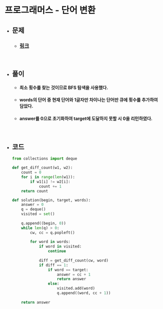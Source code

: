 # 프로그래머스 - 단어 변환

- ## 문제
    - ### [링크](https://school.programmers.co.kr/learn/courses/30/lessons/43163)

<br>

- ## 풀이
    - #### 최소 횟수를 찾는 것이므로 BFS 탐색을 사용했다.
    - #### words의 단어 중 현재 단어와 1글자만 차이나는 단어만 큐에 횟수를 추가하여 담았다.
    - #### answer를 0으로 초기화하여 target에 도달하지 못할 시 0을 리턴하였다.

<br>

- ## 코드
    ```python
    from collections import deque

    def get_diff_count(w1, w2):
        count = 0
        for i in range(len(w1)):
            if w1[i] != w2[i]:
                count += 1
        return count

    def solution(begin, target, words):
        answer = 0
        q = deque()
        visited = set()
        
        q.append((begin, 0))
        while len(q) > 0:
            cw, cc = q.popleft()
            
            for word in words:
                if word in visited:
                    continue
                
                diff = get_diff_count(cw, word)
                if diff == 1:
                    if word == target:
                        answer = cc + 1
                        return answer
                    else:
                        visited.add(word)
                        q.append((word, cc + 1))
        
        return answer
    ```